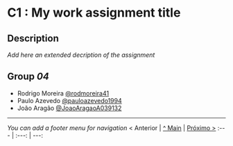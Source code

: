 # C1 : My work assignment title

## Description
_Add here an extended decription of the assignment_


## Group _04_

* Rodrigo Moreira [@rodmoreira41](https://github.com/rodmoreira41)
* Paulo Azevedo [@pauloazevedo1994](https://github.com/pauloazevedo1994)
* João Aragão [@JoaoAragaoA039132](https://github.com/JoaoAragaoA039132)



---
_You can add a footer menu for navigation_ 
< Anterior | [^ Main](../../../) | [Próximo >](c2.md)
:--- | :---: | ---: 